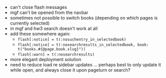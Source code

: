 - can't close flash messages
- mgf can't be opened from the navbar
- sometimes not possible to switch books (depending on which pages is currently selected)
- in mgf and hw3 search doesn't work at all
- add these somewhere again:
  - `flash[:notice] = t(:nosuchentry_in_selectedbook)`
  - `flash[:notice] = t(:nosearchresults_in_selectedbook, book: t("books.#{@page.book.slug}"))`
  - `flash[:warn] = t(:nosearchresults)`
- more elegant deployment solution
- need to reduce load re sidebar updates ... perhaps best to only update it while open,
  and always close it upon pageturn or search?
